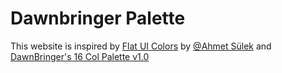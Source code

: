 # Dawnbringer Palette

This website is inspired by [Flat UI Colors](flatuicolors.com) by [@Ahmet Sülek](http://ahmetsulek.com/) and [DawnBringer's 16 Col Palette v1.0](http://pixeljoint.com/forum/forum_posts.asp?TID=12795)
